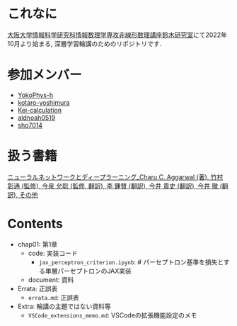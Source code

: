 # これなに
[大阪大学情報科学研究科情報数理学専攻非線形数理講座鈴木研究室](http://www-nomo.ist.osaka-u.ac.jp/)にて2022年10月より始まる, 深層学習輪講のためのリポジトリです.

# 参加メンバー
- [YokoPhys-h](https://github.com/YokoPhys-h)
- [kotaro-yoshimura](https://github.com/kotaro-yoshimura)
- [Kei-calculation](https://github.com/Kei-calculation)
- [aldnoah0519](https://github.com/aldnoah0519)
- [sho7014](https://github.com/sho7014)

# 扱う書籍
[ニューラルネットワークとディープラーニング_Charu C. Aggarwal (著), 竹村 彰通 (監修), 今泉 允聡  (監修, 翻訳), 李 鍾賛 (翻訳), 今井 貴史 (翻訳), 今井 徹 (翻訳), その他](https://www.amazon.co.jp/dp/4780607140/)

# Contents
- chap01: 第1章
  - code: 実装コード
    - `jax_perceptron_criterion.ipynb`: # パーセプトロン基準を損失とする単層パーセプトロンのJAX実装
  - document: 資料
- Errata: 正誤表
  - `errata.md`: 正誤表
- Extra: 輪講の主題ではない資料等
  - `VSCode_extensions_memo.md`: VSCodeの拡張機能設定のメモ